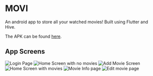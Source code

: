 # MOVI

An android app to store all your watched movies! Built using Flutter and Hive.

The APK can be found [here](https://drive.google.com/file/d/1zEqPQjIlzPyMcn5BdRIQ6MMHRG_qomHA/view?usp=sharing).

## App Screens

![Login Page](readme-images/login-page.jpeg) ![Home Screen with no movies](readme-images/home-screen-no-movies.jpeg) ![Add Movie Screen](readme-images/add-movie.jpeg) ![Home Screen with movies](readme-images/home-screen-with-movies.jpeg) ![Movie Info page](readme-images/movie-info.jpeg) ![Edit movie page](readme-images/edit-movie.jpeg)